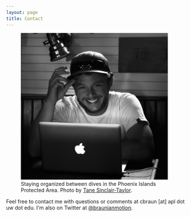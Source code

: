```yaml
---
layout: page
title: Contact
---
```

<head>
   <style>
   figcaption {
    font-size: 4;
    border: none;
}
</style>
</head>

<figure>
<img src="/assets/img/Tane_Sinclair-Taylor-5224.jpg" alt="Profile" height="400" width="400">
<figcaption>
  Staying organized between dives in the Phoenix Islands Protected Area. Photo by <a href="https://tanesinclair-taylor.com/" target="_blank">Tane Sinclair-Taylor</a>.</figcaption>
</figure>

Feel free to contact me with questions or comments at cbraun [at] apl dot uw dot edu. I'm also on Twitter at <a href="http://www.twitter.com/braunianmotion/" target="_blank">@braunianmotion</a>.

